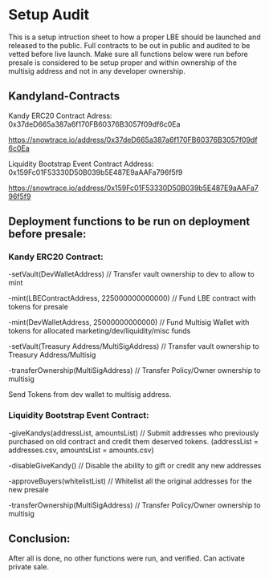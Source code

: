 # Setup Audit

This is a setup intruction sheet to how a proper LBE should be launched and released to the public. Full contracts to be out in public and audited to be vetted before live launch. Make sure all functions below were run before presale is considered to be setup proper and within ownership of the multisig address and not in any developer ownership.

## Kandyland-Contracts

Kandy ERC20 Contract Adress: 0x37deD665a387a6f170FB60376B3057f09df6c0Ea

https://snowtrace.io/address/0x37deD665a387a6f170FB60376B3057f09df6c0Ea

Liquidity Bootstrap Event Contract Address: 0x159Fc01F53330D50B039b5E487E9aAAFa796f5f9

https://snowtrace.io/address/0x159Fc01F53330D50B039b5E487E9aAAFa796f5f9




## Deployment functions to be run on deployment before presale: 



### Kandy ERC20 Contract:

-setVault(DevWalletAddress) // Transfer vault ownership to dev to allow to mint

-mint(LBEContractAddress, 225000000000000) // Fund LBE contract with tokens for presale

-mint(DevWalletAddress, 25000000000000) // Fund Multisig Wallet with tokens for allocated marketing/dev/liquidity/misc funds

-setVault(Treasury Address/MultiSigAddress) // Transfer vault ownership to Treasury Address/Multisig

-transferOwnership(MultiSigAddress) // Transfer Policy/Owner ownership to multisig

Send Tokens from dev wallet to multisig address.


### Liquidity Bootstrap Event Contract:

-giveKandys(addressList, amountsList) // Submit addresses who previously purchased on old contract and credit them deserved tokens. (addressList = addresses.csv, amountsList = amounts.csv)

-disableGiveKandy() // Disable the ability to gift or credit any new addresses

-approveBuyers(whitelistList) // Whitelist all the original addresses for the new presale

-transferOwnership(MultiSigAddress) // Transfer Policy/Owner ownership to multisig


## Conclusion:

After all is done, no other functions were run, and verified. Can activate private sale. 
